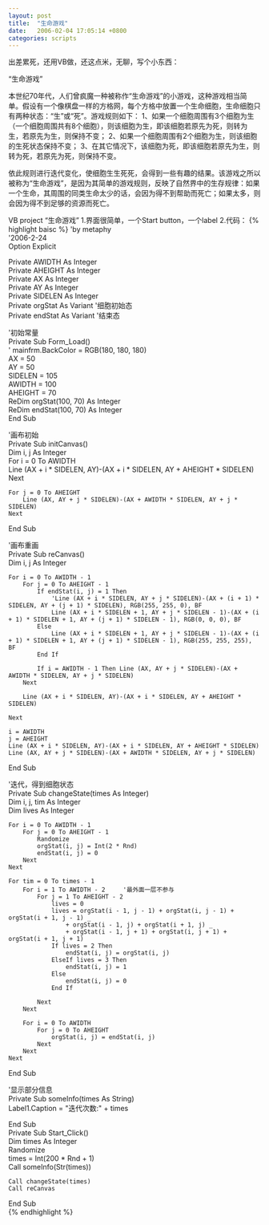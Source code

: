 ```yaml
---
layout: post
title:  "生命游戏"
date:   2006-02-04 17:05:14 +0800
categories: scripts
---
```

出差累死，还用VB做，还这点米，无聊，写个小东西：


“生命游戏”

本世纪70年代，人们曾疯魔一种被称作“生命游戏”的小游戏，这种游戏相当简单。假设有一个像棋盘一样的方格网，每个方格中放置一个生命细胞，生命细胞只有两种状态：“生”或“死”。游戏规则如下：
1、如果一个细胞周围有3个细胞为生（一个细胞周围共有8个细胞），则该细胞为生，即该细胞若原先为死，则转为生，若原先为生，则保持不变；
2、如果一个细胞周围有2个细胞为生，则该细胞的生死状态保持不变；
3、在其它情况下，该细胞为死，即该细胞若原先为生，则转为死，若原先为死，则保持不变。

依此规则进行迭代变化，使细胞生生死死，会得到一些有趣的结果。该游戏之所以被称为“生命游戏”，是因为其简单的游戏规则，反映了自然界中的生存规律：如果一个生命，其周围的同类生命太少的话，会因为得不到帮助而死亡；如果太多，则会因为得不到足够的资源而死亡。


VB project “生命游戏”
1.界面很简单，一个Start button，一个label
2.代码：
{% highlight baisc %}
'by metaphy   
'2006-2-24  
Option Explicit  
  
Private AWIDTH As Integer  
Private AHEIGHT As Integer  
Private AX As Integer  
Private AY As Integer  
Private SIDELEN As Integer  
Private orgStat As Variant      '细胞初始态  
Private endStat As Variant      '结束态  
  
'初始常量  
Private Sub Form_Load()  
'    mainfrm.BackColor = RGB(180, 180, 180)  
    AX = 50  
    AY = 50  
    SIDELEN = 105  
    AWIDTH = 100  
    AHEIGHT = 70  
    ReDim orgStat(100, 70) As Integer  
    ReDim endStat(100, 70) As Integer  
End Sub  
  
'画布初始  
Private Sub initCanvas()  
    Dim i, j As Integer  
    For i = 0 To AWIDTH  
         Line (AX + i * SIDELEN, AY)-(AX + i * SIDELEN, AY + AHEIGHT * SIDELEN)  
    Next  
      
    For j = 0 To AHEIGHT  
        Line (AX, AY + j * SIDELEN)-(AX + AWIDTH * SIDELEN, AY + j * SIDELEN)  
    Next  
End Sub  
  
'画布重画  
Private Sub reCanvas()  
    Dim i, j As Integer  
      
    For i = 0 To AWIDTH - 1  
        For j = 0 To AHEIGHT - 1  
            If endStat(i, j) = 1 Then  
                'Line (AX + i * SIDELEN, AY + j * SIDELEN)-(AX + (i + 1) * SIDELEN, AY + (j + 1) * SIDELEN), RGB(255, 255, 0), BF  
                Line (AX + i * SIDELEN + 1, AY + j * SIDELEN - 1)-(AX + (i + 1) * SIDELEN + 1, AY + (j + 1) * SIDELEN - 1), RGB(0, 0, 0), BF  
            Else  
                Line (AX + i * SIDELEN + 1, AY + j * SIDELEN - 1)-(AX + (i + 1) * SIDELEN + 1, AY + (j + 1) * SIDELEN - 1), RGB(255, 255, 255), BF  
            End If  
              
            If i = AWIDTH - 1 Then Line (AX, AY + j * SIDELEN)-(AX + AWIDTH * SIDELEN, AY + j * SIDELEN)  
        Next  
                  
        Line (AX + i * SIDELEN, AY)-(AX + i * SIDELEN, AY + AHEIGHT * SIDELEN)  
  
    Next  
      
    i = AWIDTH  
    j = AHEIGHT  
    Line (AX + i * SIDELEN, AY)-(AX + i * SIDELEN, AY + AHEIGHT * SIDELEN)  
    Line (AX, AY + j * SIDELEN)-(AX + AWIDTH * SIDELEN, AY + j * SIDELEN)  
End Sub  
  
'迭代，得到细胞状态  
Private Sub changeState(times As Integer)  
    Dim i, j, tim As Integer  
    Dim lives As Integer  
      
    For i = 0 To AWIDTH - 1  
        For j = 0 To AHEIGHT - 1  
            Randomize  
            orgStat(i, j) = Int(2 * Rnd)  
            endStat(i, j) = 0  
        Next  
    Next  
      
    For tim = 0 To times - 1  
        For i = 1 To AWIDTH - 2     '最外面一层不参与  
            For j = 1 To AHEIGHT - 2  
                lives = 0  
                lives = orgStat(i - 1, j - 1) + orgStat(i, j - 1) + orgStat(i + 1, j - 1) _  
                    + orgStat(i - 1, j) + orgStat(i + 1, j) _  
                    + orgStat(i - 1, j + 1) + orgStat(i, j + 1) + orgStat(i + 1, j + 1)  
                If lives = 2 Then  
                    endStat(i, j) = orgStat(i, j)  
                ElseIf lives = 3 Then  
                    endStat(i, j) = 1  
                Else  
                    endStat(i, j) = 0  
                End If  
                  
            Next  
        Next  
          
        For i = 0 To AWIDTH  
            For j = 0 To AHEIGHT  
                orgStat(i, j) = endStat(i, j)  
            Next  
        Next  
    Next  
      
End Sub  
  
'显示部分信息  
Private Sub someInfo(times As String)  
    Label1.Caption = "迭代次数:" + times  
  
  
End Sub  
Private Sub Start_Click()  
    Dim times As Integer  
    Randomize  
    times = Int(200 * Rnd + 1)  
    Call someInfo(Str(times))  
      
    Call changeState(times)  
    Call reCanvas  
      
End Sub  
{% endhighlight %}
